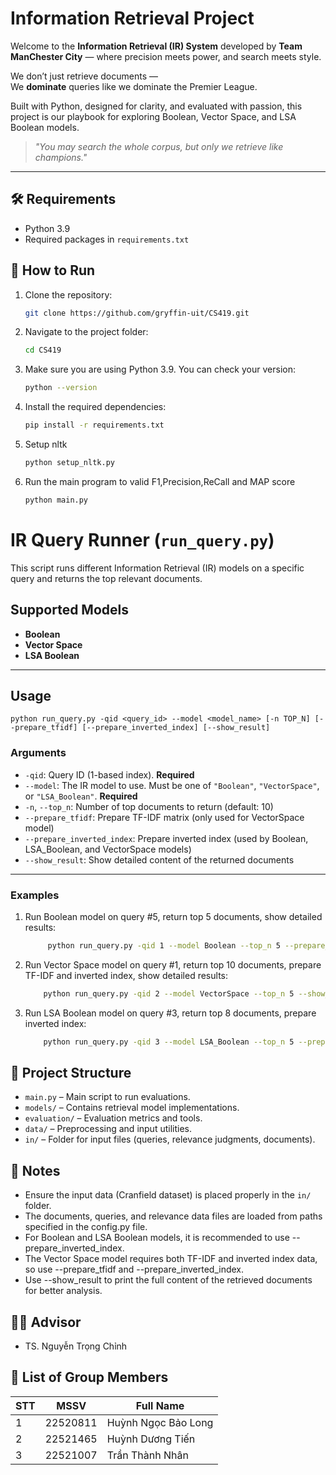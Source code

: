 # Information Retrieval Project


Welcome to the **Information Retrieval (IR) System** developed by **Team ManChester City** — where precision meets power, and search meets style.

We don’t just retrieve documents —  
We **dominate** queries like we dominate the Premier League.

Built with Python, designed for clarity, and evaluated with passion, this project is our playbook for exploring Boolean, Vector Space, and LSA Boolean models.

> *"You may search the whole corpus, but only we retrieve like champions."*

---


## 🛠 Requirements

- Python 3.9
- Required packages in `requirements.txt`

## 🚀 How to Run

1. Clone the repository:

   ```bash
   git clone https://github.com/gryffin-uit/CS419.git

2. Navigate to the project folder:

    ```bash
    cd CS419

3. Make sure you are using Python 3.9. You can check your version:

    ```bash
    python --version

4. Install the required dependencies:

    ```bash
    pip install -r requirements.txt

5. Setup nltk

    ```bash
    python setup_nltk.py

6. Run the main program to valid F1,Precision,ReCall and MAP score

    ```bash
    python main.py


# IR Query Runner (`run_query.py`)

This script runs different Information Retrieval (IR) models on a specific query and returns the top relevant documents.

## Supported Models

- **Boolean**
- **Vector Space**
- **LSA Boolean**

---

## Usage
    
    python run_query.py -qid <query_id> --model <model_name> [-n TOP_N] [--prepare_tfidf] [--prepare_inverted_index] [--show_result]


### Arguments

- `-qid`: Query ID (1-based index). **Required**
- `--model`: The IR model to use. Must be one of `"Boolean"`, `"VectorSpace"`, or `"LSA_Boolean"`. **Required**
- `-n`, `--top_n`: Number of top documents to return (default: 10)
- `--prepare_tfidf`: Prepare TF-IDF matrix (only used for VectorSpace model)
- `--prepare_inverted_index`: Prepare inverted index (used by Boolean, LSA_Boolean, and VectorSpace models)
- `--show_result`: Show detailed content of the returned documents

---

### Examples

1. Run Boolean model on query #5, return top 5 documents, show detailed results:

   ```bash
        python run_query.py -qid 1 --model Boolean --top_n 5 --prepare_inverted_index

2. Run Vector Space model on query #1, return top 10 documents, prepare TF-IDF and inverted index, show detailed results:

    ```bash
        python run_query.py -qid 2 --model VectorSpace --top_n 5 --show_result


3. Run LSA Boolean model on query #3, return top 8 documents, prepare inverted index:

    ```bash
        python run_query.py -qid 3 --model LSA_Boolean --top_n 5 --prepare_inverted_index --show_result


## 📁 Project Structure

- `main.py` – Main script to run evaluations.
- `models/` – Contains retrieval model implementations.
- `evaluation/` – Evaluation metrics and tools.
- `data/` – Preprocessing and input utilities.
- `in/` – Folder for input files (queries, relevance judgments, documents).

## 📌 Notes

- Ensure the input data (Cranfield dataset) is placed properly in the `in/` folder.
- The documents, queries, and relevance data files are loaded from paths specified in the config.py file.
- For Boolean and LSA Boolean models, it is recommended to use --prepare_inverted_index.
- The Vector Space model requires both TF-IDF and inverted index data, so use --prepare_tfidf and --prepare_inverted_index.
- Use --show_result to print the full content of the retrieved documents for better analysis.
## 👨‍🏫 Advisor

- TS. Nguyễn Trọng Chỉnh

## 👥 List of Group Members

| STT | MSSV     | Full Name                |
|-----|----------|--------------------------|
| 1   | 22520811 | Huỳnh Ngọc Bảo Long      |
| 2   | 22521465 | Huỳnh Dương Tiến         |
| 3   | 22521007 | Trần Thành Nhân          |


